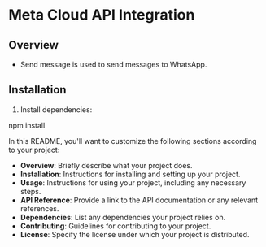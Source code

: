 # Meta Cloud API Integration

## Overview
- Send message is used to send messages to WhatsApp.

## Installation
1. Install dependencies:

  npm install



In this README, you'll want to customize the following sections according to your project:

- **Overview**: Briefly describe what your project does.
- **Installation**: Instructions for installing and setting up your project.
- **Usage**: Instructions for using your project, including any necessary steps.
- **API Reference**: Provide a link to the API documentation or any relevant references.
- **Dependencies**: List any dependencies your project relies on.
- **Contributing**: Guidelines for contributing to your project.
- **License**: Specify the license under which your project is distributed.